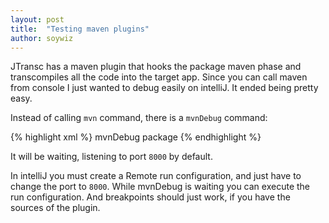 ```yaml
---
layout: post
title:  "Testing maven plugins"
author: soywiz
---
```


JTransc has a maven plugin that hooks the package maven phase and transcompiles
all the code into the target app. Since you can call maven from console I just
wanted to debug easily on intelliJ. It ended being pretty easy.

Instead of calling `mvn` command, there is a `mvnDebug` command:

<!--more-->

{% highlight xml %}
mvnDebug package
{% endhighlight %}

It will be waiting, listening to port `8000` by default.

In intelliJ you must create a Remote run configuration, and just have to change the port to `8000`.
While mvnDebug is waiting you can execute the run configuration.
And breakpoints should just work, if you have the sources of the plugin.
